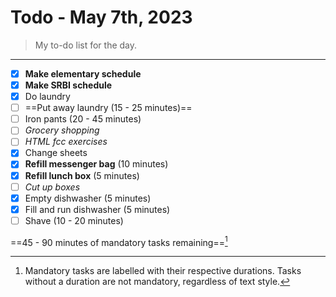 # Todo - May 7th, 2023

> My to-do list for the day.
___

 - [x] **Make elementary schedule**
 - [x] **Make SRBI schedule**
 - [x] Do laundry
 - [ ] ==Put away laundry (15 - 25 minutes)==
 - [ ] Iron pants (20 - 45 minutes)
 - [ ] *Grocery shopping*
 - [ ] *HTML fcc exercises*
 - [x] Change sheets
 - [x] **Refill messenger bag** (10 minutes)
 - [x] **Refill lunch box** (5 minutes)
 - [ ] *Cut up boxes*
 - [x] Empty dishwasher (5 minutes)
 - [x] Fill and run dishwasher (5 minutes)
 - [ ] Shave (10 - 20 minutes)

==45 - 90 minutes of mandatory tasks remaining==[^1]
[^1]: Mandatory tasks are labelled with their respective durations. Tasks without a duration are not mandatory, regardless of text style.